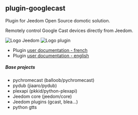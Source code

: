 ## plugin-googlecast

Plugin for Jeedom Open Source domotic solution.

Remotely control Google Cast devices directly from Jeedom.

![Logo Jeedom](docs/assets/images/logo.png "Logo Jeedom")
![Logo plugin](docs/images/logoplugin.png "Logo plugin")


- Plugin [user documentation - french](docs/fr_FR/index.md)
- Plugin [user documentation - english](docs/en_US/index.md)
    

##### Base projects

- pychromecast (balloob/pychromecast)
- pydub (jiaaro/pydub)
- plexapi (pkkid/python-plexapi)
- Jeedom core (jeedom/core)
- Jeedom plugins (gcast, blea...)
- python gtts
